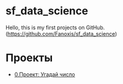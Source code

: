 # sf_data_science
Hello, this is my first projects on GitHub. (https://github.com/Fanoxis/sf_data_science)

# Проекты

* [0.Проект: Угадай число](https://github.com/Fanoxis/sf_data_science/tree/main/game_1)